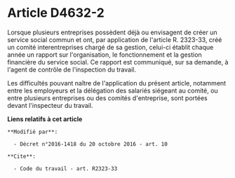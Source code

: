 # Article D4632-2

Lorsque plusieurs entreprises possèdent déjà ou envisagent de créer un service social commun et ont, par application de
l'article R. 2323-33, créé un comité interentreprises chargé de sa gestion, celui-ci établit chaque année un rapport sur
l'organisation, le fonctionnement et la gestion financière du service social.  Ce rapport est communiqué, sur sa demande, à
l'agent de contrôle de l'inspection du travail. 

Les difficultés pouvant naître de l'application du présent article, notamment entre les employeurs et la délégation des
salariés siégeant au comité, ou entre plusieurs entreprises ou des comités d'entreprise, sont portées devant l'inspecteur du
travail.

**Liens relatifs à cet article**

	**Modifié par**:

	  - Décret n°2016-1418 du 20 octobre 2016 - art. 10

	**Cite**:

	  - Code du travail - art. R2323-33

